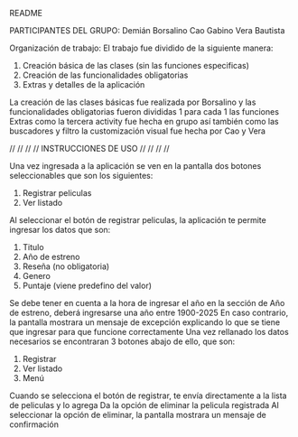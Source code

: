 README

PARTICIPANTES DEL GRUPO:
Demián Borsalino
Cao Gabino
Vera Bautista

Organización de trabajo:
El trabajo fue dividido de la siguiente manera:
1. Creación básica de las clases (sin las funciones especificas)
2. Creación de las funcionalidades obligatorias
3. Extras y detalles de la aplicación

La creación de las clases básicas fue realizada por Borsalino y las funcionalidades obligatorias fueron divididas 1 para cada 1
las funciones Extras como la tercera activity fue hecha en grupo así también como las buscadores y filtro
la customización visual fue hecha por Cao y Vera


//
//
//
      //  INSTRUCCIONES DE USO  //
//
//
//


Una vez ingresada a la aplicación se ven en la pantalla dos botones seleccionables que son los siguientes:

1. Registrar peliculas
2. Ver listado

Al seleccionar el botón de registrar peliculas, la aplicación te permite ingresar los datos que son:

1. Titulo
2. Año de estreno
3. Reseña (no obligatoria)
4. Genero
5. Puntaje (viene predefino del valor)

Se debe tener en cuenta a la hora de ingresar el año en la sección de Año de estreno, deberá ingresarse una año entre 1900-2025
En caso contrario, la pantalla mostrara un mensaje de excepción explicando lo que se tiene que ingresar para que funcione correctamente
Una vez rellanado los datos necesarios se encontraran 3 botones abajo de ello, que son:

1. Registrar
2. Ver listado
3. Menú

Cuando se selecciona el botón de registrar, te envía directamente a la lista de peliculas y lo agrega
Da la opción de eliminar la pelicula registrada
Al seleccionar la opción de eliminar, la pantalla mostrara un mensaje de confirmación


